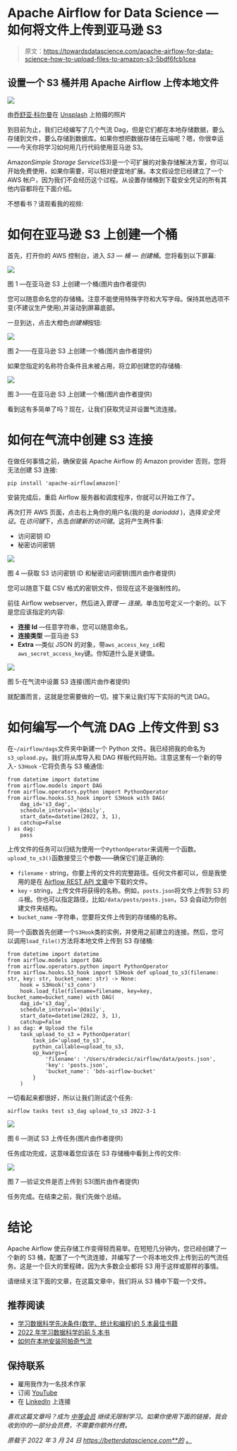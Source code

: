 # Apache Airflow for Data Science —如何将文件上传到亚马逊 S3

> 原文：<https://towardsdatascience.com/apache-airflow-for-data-science-how-to-upload-files-to-amazon-s3-5bdf6fcb1cea>

## **设置一个 S3 桶并用 Apache Airflow 上传本地文件**

![](img/3311586c5a2ae83580acbacb053b5b74.png)

由[乔舒亚·科尔曼](https://unsplash.com/@joshstyle?utm_source=medium&utm_medium=referral)在 [Unsplash](https://unsplash.com?utm_source=medium&utm_medium=referral) 上拍摄的照片

到目前为止，我们已经编写了几个气流 Dag，但是它们都在本地存储数据，要么存储到文件，要么存储到数据库。如果你想把数据存储在云端呢？嗯，你很幸运——今天你将学习如何用几行代码使用亚马逊 S3。

Amazon*Simple Storage Service*(S3)是一个可扩展的对象存储解决方案，你可以开始免费使用，如果你需要，可以相对便宜地扩展。本文假设您已经建立了一个 AWS 帐户，因为我们不会经历这个过程。从设置存储桶到下载安全凭证的所有其他内容都将在下面介绍。

不想看书？请观看我的视频:

# 如何在亚马逊 S3 上创建一个桶

首先，打开你的 AWS 控制台，进入 *S3* — *桶* — *创建桶*。您将看到以下屏幕:

![](img/4515bf0c77a85903f883a209d7b3a302.png)

图 1 —在亚马逊 S3 上创建一个桶(图片由作者提供)

您可以随意命名您的存储桶。注意不能使用特殊字符和大写字母。保持其他选项不变(不建议生产使用),并滚动到屏幕底部。

一旦到达，点击大橙色*创建桶*按钮:

![](img/22aaf1f3dcbb34f6f2d35b34499f32c6.png)

图 2——在亚马逊 S3 上创建一个桶(图片由作者提供)

如果您指定的名称符合条件且未被占用，将立即创建您的存储桶:

![](img/fce3dc526e8f3b56453c1506759d66bd.png)

图 3——在亚马逊 S3 上创建一个桶(图片由作者提供)

看到这有多简单了吗？现在，让我们获取凭证并设置气流连接。

# 如何在气流中创建 S3 连接

在做任何事情之前，确保安装 Apache Airflow 的 Amazon provider 否则，您将无法创建 S3 连接:

```
pip install 'apache-airflow[amazon]'
```

安装完成后，重启 Airflow 服务器和调度程序，你就可以开始工作了。

再次打开 AWS 页面，点击右上角你的用户名(我的是 *darioddd* )，选择*安全凭证*。在*访问键*下，点击*创建新的访问键*。这将产生两件事:

*   访问密钥 ID
*   秘密访问密钥

![](img/7b0756d6502c2b643efa56b772baa38c.png)

图 4 —获取 S3 访问密钥 ID 和秘密访问密钥(图片由作者提供)

您可以随意下载 CSV 格式的密钥文件，但现在这不是强制性的。

前往 Airflow webserver，然后进入*管理* — *连接*。单击加号定义一个新的。以下是您应该指定的内容:

*   **连接 Id** —任意字符串，您可以随意命名。
*   **连接类型** —亚马逊 S3
*   **Extra** —类似 JSON 的对象，带`aws_access_key_id`和`aws_secret_access_key`键。你知道什么是关键值。

![](img/51695a904aaa75a27d87e5de25c71533.png)

图 5-在气流中设置 S3 连接(图片由作者提供)

就配置而言，这就是您需要做的一切。接下来让我们写下实际的气流 DAG。

# 如何编写一个气流 DAG 上传文件到 S3

在`~/airflow/dags`文件夹中新建一个 Python 文件。我已经把我的命名为`s3_upload.py`。我们将从库导入和 DAG 样板代码开始。注意这里有一个新的导入- `S3Hook` -它将负责与 S3 桶通信:

```
from datetime import datetime
from airflow.models import DAG
from airflow.operators.python import PythonOperator
from airflow.hooks.S3_hook import S3Hook with DAG(
    dag_id='s3_dag',
    schedule_interval='@daily',
    start_date=datetime(2022, 3, 1),
    catchup=False
) as dag:
	pass
```

上传文件的任务可以归结为使用一个`PythonOperator`来调用一个函数。`upload_to_s3()`函数接受三个参数——确保它们是正确的:

*   `filename` - string，你要上传的文件的完整路径。任何文件都可以，但是我使用的是在 [Airflow REST API 文章](https://betterdatascience.com/apache-airflow-rest-api/)中下载的文件。
*   `key` - string，上传文件将获得的名称。例如，`posts.json`将文件上传到 S3 的斗根。你也可以指定路径，比如`/data/posts/posts.json`，S3 会自动为你创建文件夹结构。
*   `bucket_name` -字符串，您要将文件上传到的存储桶的名称。

同一个函数首先创建一个`S3Hook`类的实例，并使用之前建立的连接。然后，您可以调用`load_file()`方法将本地文件上传到 S3 存储桶:

```
from datetime import datetime
from airflow.models import DAG
from airflow.operators.python import PythonOperator
from airflow.hooks.S3_hook import S3Hook def upload_to_s3(filename: str, key: str, bucket_name: str) -> None:
    hook = S3Hook('s3_conn')
    hook.load_file(filename=filename, key=key, bucket_name=bucket_name) with DAG(
    dag_id='s3_dag',
    schedule_interval='@daily',
    start_date=datetime(2022, 3, 1),
    catchup=False
) as dag: # Upload the file
    task_upload_to_s3 = PythonOperator(
        task_id='upload_to_s3',
        python_callable=upload_to_s3,
        op_kwargs={
            'filename': '/Users/dradecic/airflow/data/posts.json',
            'key': 'posts.json',
            'bucket_name': 'bds-airflow-bucket'
        }
    )
```

一切看起来都很好，所以让我们测试这个任务:

```
airflow tasks test s3_dag upload_to_s3 2022-3-1
```

![](img/733d90d83a0d81ff067e21fcf02f243f.png)

图 6 —测试 S3 上传任务(图片由作者提供)

任务成功完成，这意味着您应该在 S3 存储桶中看到上传的文件:

![](img/8a5cc852b37ed6f42d599d2020a9cd43.png)

图 7 —验证文件是否上传到 S3(图片由作者提供)

任务完成。在结束之前，我们先做个总结。

# 结论

Apache Airflow 使云存储工作变得轻而易举。在短短几分钟内，您已经创建了一个新的 S3 桶，配置了一个气流连接，并编写了一个将本地文件上传到云的气流任务。这是一个巨大的里程碑，因为大多数企业都将 S3 用于这样或那样的事情。

请继续关注下面的文章，在这篇文章中，我们将从 S3 桶中下载一个文件。

## 推荐阅读

*   [学习数据科学先决条件(数学、统计和编程)的 5 本最佳书籍](https://betterdatascience.com/best-data-science-prerequisite-books/)
*   [2022 年学习数据科学的前 5 本书](https://betterdatascience.com/top-books-to-learn-data-science/)
*   [如何在本地安装阿帕奇气流](https://betterdatascience.com/apache-airflow-install/)

## 保持联系

*   雇用我作为一名技术作家
*   订阅 [YouTube](https://www.youtube.com/c/BetterDataScience)
*   在 [LinkedIn](https://www.linkedin.com/in/darioradecic/) 上连接

*喜欢这篇文章吗？成为* [*中等会员*](https://medium.com/@radecicdario/membership) *继续无限制学习。如果你使用下面的链接，我会收到你的一部分会员费，不需要你额外付费。*

[](https://medium.com/@radecicdario/membership)  

*原载于 2022 年 3 月 24 日 https://betterdatascience.com**的* [*。*](https://betterdatascience.com/apache-airflow-amazon-s3/)